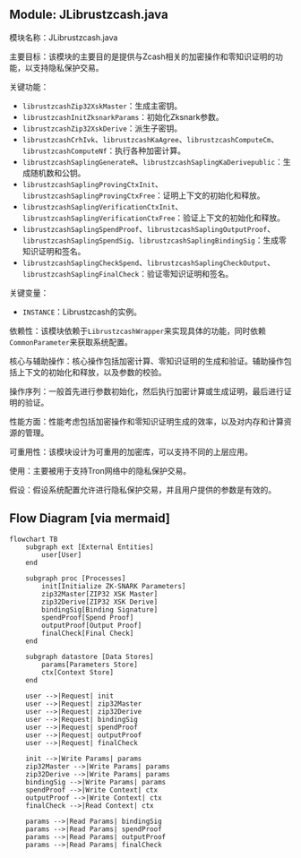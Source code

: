## Module: JLibrustzcash.java
模块名称：JLibrustzcash.java

主要目标：该模块的主要目的是提供与Zcash相关的加密操作和零知识证明的功能，以支持隐私保护交易。

关键功能：
- `librustzcashZip32XskMaster`：生成主密钥。
- `librustzcashInitZksnarkParams`：初始化Zksnark参数。
- `librustzcashZip32XskDerive`：派生子密钥。
- `librustzcashCrhIvk`、`librustzcashKaAgree`、`librustzcashComputeCm`、`librustzcashComputeNf`：执行各种加密计算。
- `librustzcashSaplingGenerateR`、`librustzcashSaplingKaDerivepublic`：生成随机数和公钥。
- `librustzcashSaplingProvingCtxInit`、`librustzcashSaplingProvingCtxFree`：证明上下文的初始化和释放。
- `librustzcashSaplingVerificationCtxInit`、`librustzcashSaplingVerificationCtxFree`：验证上下文的初始化和释放。
- `librustzcashSaplingSpendProof`、`librustzcashSaplingOutputProof`、`librustzcashSaplingSpendSig`、`librustzcashSaplingBindingSig`：生成零知识证明和签名。
- `librustzcashSaplingCheckSpend`、`librustzcashSaplingCheckOutput`、`librustzcashSaplingFinalCheck`：验证零知识证明和签名。

关键变量：
- `INSTANCE`：Librustzcash的实例。

依赖性：该模块依赖于`LibrustzcashWrapper`来实现具体的功能，同时依赖`CommonParameter`来获取系统配置。

核心与辅助操作：核心操作包括加密计算、零知识证明的生成和验证。辅助操作包括上下文的初始化和释放，以及参数的校验。

操作序列：一般首先进行参数初始化，然后执行加密计算或生成证明，最后进行证明的验证。

性能方面：性能考虑包括加密操作和零知识证明生成的效率，以及对内存和计算资源的管理。

可重用性：该模块设计为可重用的加密库，可以支持不同的上层应用。

使用：主要被用于支持Tron网络中的隐私保护交易。

假设：假设系统配置允许进行隐私保护交易，并且用户提供的参数是有效的。
## Flow Diagram [via mermaid]
```mermaid
flowchart TB
    subgraph ext [External Entities]
        user[User]
    end

    subgraph proc [Processes]
        init[Initialize ZK-SNARK Parameters]
        zip32Master[ZIP32 XSK Master]
        zip32Derive[ZIP32 XSK Derive]
        bindingSig[Binding Signature]
        spendProof[Spend Proof]
        outputProof[Output Proof]
        finalCheck[Final Check]
    end

    subgraph datastore [Data Stores]
        params[Parameters Store]
        ctx[Context Store]
    end

    user -->|Request| init
    user -->|Request| zip32Master
    user -->|Request| zip32Derive
    user -->|Request| bindingSig
    user -->|Request| spendProof
    user -->|Request| outputProof
    user -->|Request| finalCheck

    init -->|Write Params| params
    zip32Master -->|Write Params| params
    zip32Derive -->|Write Params| params
    bindingSig -->|Write Params| params
    spendProof -->|Write Context| ctx
    outputProof -->|Write Context| ctx
    finalCheck -->|Read Context| ctx

    params -->|Read Params| bindingSig
    params -->|Read Params| spendProof
    params -->|Read Params| outputProof
    params -->|Read Params| finalCheck
```

